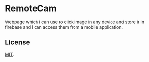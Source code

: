 # RemoteCam
Webpage which I can use to click image in any device and store it in firebase and I can access them from a mobile application.

## License
[MIT](https://choosealicense.com/licenses/mit/).
